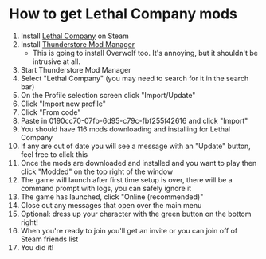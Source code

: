# How to get Lethal Company mods

1. Install [Lethal Company](https://store.steampowered.com/app/1966720/Lethal_Company/) on Steam
1. Install [Thunderstore Mod Manager](https://www.overwolf.com/app/Thunderstore-Thunderstore_Mod_Manager)
    - This is going to install Overwolf too. It's annoying, but it shouldn't be intrusive at all.
1. Start Thunderstore Mod Manager
1. Select "Lethal Company" (you may need to search for it in the search bar)
1. On the Profile selection screen click "Import/Update"
1. Click "Import new profile"
1. Click "From code"
1. Paste in 0190cc70-07fb-6d95-c79c-fbf255f42616 and click "Import"
1. You should have 116 mods downloading and installing for Lethal Company
1. If any are out of date you will see a message with an "Update" button, feel free to click this
1. Once the mods are downloaded and installed and you want to play then click "Modded" on the top right of the window
1. The game will launch after first time setup is over, there will be a command prompt with logs, you can safely ignore it
1. The game has launched, click "Online (recommended)"
1. Close out any messages that open over the main menu
1. Optional: dress up your character with the green button on the bottom right!
1. When you're ready to join you'll get an invite or you can join off of Steam friends list
1. You did it!
